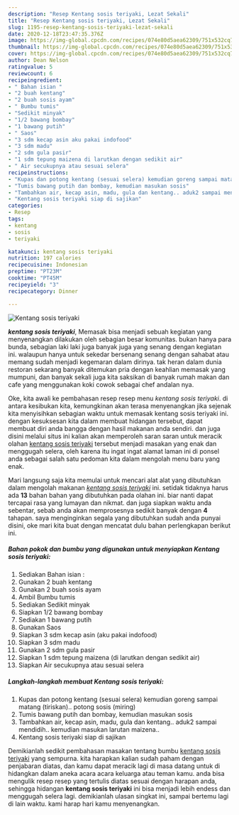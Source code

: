 ```yaml
---
description: "Resep Kentang sosis teriyaki, Lezat Sekali"
title: "Resep Kentang sosis teriyaki, Lezat Sekali"
slug: 1195-resep-kentang-sosis-teriyaki-lezat-sekali
date: 2020-12-18T23:47:35.376Z
image: https://img-global.cpcdn.com/recipes/074e80d5aea62309/751x532cq70/kentang-sosis-teriyaki-foto-resep-utama.jpg
thumbnail: https://img-global.cpcdn.com/recipes/074e80d5aea62309/751x532cq70/kentang-sosis-teriyaki-foto-resep-utama.jpg
cover: https://img-global.cpcdn.com/recipes/074e80d5aea62309/751x532cq70/kentang-sosis-teriyaki-foto-resep-utama.jpg
author: Dean Nelson
ratingvalue: 5
reviewcount: 6
recipeingredient:
- " Bahan isian "
- "2 buah kentang"
- "2 buah sosis ayam"
- " Bumbu tumis"
- "Sedikit minyak"
- "1/2 bawang bombay"
- "1 bawang putih"
- " Saos"
- "3 sdm kecap asin aku pakai indofood"
- "3 sdm madu"
- "2 sdm gula pasir"
- "1 sdm tepung maizena di larutkan dengan sedikit air"
- " Air secukupnya atau sesuai selera"
recipeinstructions:
- "Kupas dan potong kentang (sesuai selera) kemudian goreng sampai matang (tiriskan).. potong sosis (miring)"
- "Tumis bawang putih dan bombay, kemudian masukan sosis"
- "Tambahkan air, kecap asin, madu, gula dan kentang.. aduk2 sampai mendidih.. kemudian masukan larutan maizena.."
- "Kentang sosis teriyaki siap di sajikan"
categories:
- Resep
tags:
- kentang
- sosis
- teriyaki

katakunci: kentang sosis teriyaki 
nutrition: 197 calories
recipecuisine: Indonesian
preptime: "PT23M"
cooktime: "PT45M"
recipeyield: "3"
recipecategory: Dinner

---
```



![Kentang sosis teriyaki](https://img-global.cpcdn.com/recipes/074e80d5aea62309/751x532cq70/kentang-sosis-teriyaki-foto-resep-utama.jpg)

<b><i>kentang sosis teriyaki</i></b>, Memasak bisa menjadi sebuah kegiatan yang menyenangkan dilakukan oleh sebagian besar komunitas. bukan hanya para bunda, sebagian laki laki juga banyak juga yang senang dengan kegiatan ini. walaupun hanya untuk sekedar bersenang senang dengan sahabat atau memang sudah menjadi kegemaran dalam dirinya. tak heran dalam dunia restoran sekarang banyak ditemukan pria dengan keahlian memasak yang mumpuni, dan banyak sekali juga kita saksikan di banyak rumah makan dan cafe yang menggunakan koki cowok sebagai chef andalan nya.



Oke, kita awali ke pembahasan resep resep menu <i>kentang sosis teriyaki</i>. di antara kesibukan kita, kemungkinan akan terasa menyenangkan jika sejenak kita menyisihkan sebagian waktu untuk memasak kentang sosis teriyaki ini. dengan kesuksesan kita dalam membuat hidangan tersebut, dapat membuat diri anda bangga dengan hasil makanan anda sendiri. dan juga disini melalui situs ini kalian akan memperoleh saran saran untuk meracik olahan <u>kentang sosis teriyaki</u> tersebut menjadi masakan yang enak dan menggugah selera, oleh karena itu ingat ingat alamat laman ini di ponsel anda sebagai salah satu pedoman kita dalam mengolah menu baru yang enak.


Mari langsung saja kita memulai untuk mencari alat alat yang dibutuhkan dalam mengolah makanan <u><i>kentang sosis teriyaki</i></u> ini. setidak tidaknya harus ada <b>13</b> bahan bahan yang dibutuhkan pada olahan ini. biar nanti dapat tercapai rasa yang lumayan dan nikmat. dan juga siapkan waktu anda sebentar, sebab anda akan memprosesnya sedikit banyak dengan <b>4</b> tahapan. saya menginginkan segala yang dibutuhkan sudah anda punyai disini, oke mari kita buat dengan mencatat dulu bahan perlengkapan berikut ini.

<!--inarticleads1-->

##### Bahan pokok dan bumbu yang digunakan untuk menyiapkan Kentang sosis teriyaki:

1. Sediakan  Bahan isian :
1. Gunakan 2 buah kentang
1. Gunakan 2 buah sosis ayam
1. Ambil  Bumbu tumis
1. Sediakan Sedikit minyak
1. Siapkan 1/2 bawang bombay
1. Sediakan 1 bawang putih
1. Gunakan  Saos
1. Siapkan 3 sdm kecap asin (aku pakai indofood)
1. Siapkan 3 sdm madu
1. Gunakan 2 sdm gula pasir
1. Siapkan 1 sdm tepung maizena (di larutkan dengan sedikit air)
1. Siapkan  Air secukupnya atau sesuai selera




<!--inarticleads2-->

##### Langkah-langkah membuat Kentang sosis teriyaki:

1. Kupas dan potong kentang (sesuai selera) kemudian goreng sampai matang (tiriskan).. potong sosis (miring)
1. Tumis bawang putih dan bombay, kemudian masukan sosis
1. Tambahkan air, kecap asin, madu, gula dan kentang.. aduk2 sampai mendidih.. kemudian masukan larutan maizena..
1. Kentang sosis teriyaki siap di sajikan




Demikianlah sedikit pembahasan masakan tentang bumbu <u>kentang sosis teriyaki</u> yang sempurna. kita harapkan kalian sudah paham dengan penjabaran diatas, dan kamu dapat meracik lagi di masa datang untuk di hidangkan dalam aneka acara acara keluarga atau teman kamu. anda bisa mengulik resep resep yang tertulis diatas sesuai dengan harapan anda, sehingga hidangan <b>kentang sosis teriyaki</b> ini bisa menjadi lebih endess dan menggugah selera lagi. demikianlah ulasan singkat ini, sampai bertemu lagi di lain waktu. kami harap hari kamu menyenangkan.
